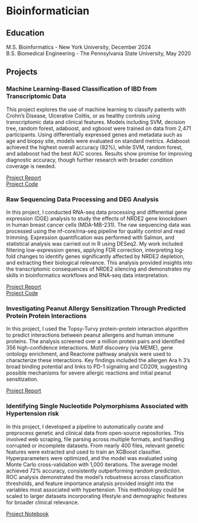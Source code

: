 # Bioinformatician

## Education
M.S. Bioinformatics - New York University, December 2024  
B.S. Biomedical Engineering - The Pennsylvania State University, May 2020  

## Projects  

### Machine Learning-Based Classification of IBD from Transcriptomic Data 

This project explores the use of machine learning to classify patients with Crohn’s Disease, Ulcerative Colitis, or as healthy controls using transcriptomic data and clinical features. Models including SVM, decision tree, random forest, adaboost, and xgboost were trained on data from 2,471 participants. Using differentially expressed genes and metadata such as age and biopsy site, models were evaluated on standard metrics. Adaboost achieved the highest overall accuracy (82%), while SVM, random forest, and adaboost had the best AUC scores. Results show promise for improving diagnostic accuracy, though further research with broader condition coverage is needed.

[Project Report](IBD_Classifier_Final_Report.pdf)   
[Project Code](IBD_Classifier_code.pdf)

### Raw Sequencing Data Processing and DEG Analysis   

In this project, I conducted RNA-seq data processing and differential gene expression (DGE) analysis to study the effects of NRDE2 gene knockdown in human breast cancer cells (MDA-MB-231). The raw sequencing data was processed using the nf-core/rna-seq pipeline for quality control and read trimming. Expression quantification was performed with Salmon, and statistical analysis was carried out in R using DESeq2. My work included filtering low-expression genes, applying FDR correction, interpreting log-fold changes to identify genes significantly affected by NRDE2 depletion, and extracting their biological relevance. This analysis provided insights into the transcriptomic consequences of NRDE2 silencing and demonstrates my skills in bioinformatics workflows and RNA-seq data interpretation.  

[Project Report](NGS_Final_Project_Report.pdf)  
[Project Code](NGS_Final_Project_code.pdf)  

### Investigating Peanut Allergy Sensitization Through Predicted Protein Protein Interactions 

In this project, I used the Topsy-Turvy protein-protein interaction algorithm to predict interactions between peanut allergens and human immune proteins. The analysis screened over a million protein pairs and identified 356 high-confidence interactions. Motif discovery (via MEME), gene ontology enrichment, and Reactome pathway analysis were used to characterize these interactions. Key findings included the allergen Ara h 3’s broad binding potential and links to PD-1 signaling and CD209, suggesting possible mechanisms for severe allergic reactions and initial peanut sensitization.

[Project Report](Proteomics_Final_Project_report.pdf)

### Identifying Single Nucleotide Polymorphisms Associated with Hypertension risk

In this project, I developed a pipeline to automatically curate and preprocess genetic and clinical data from open-source repositories. This involved web scraping, file parsing across multiple formats, and handling corrupted or incomplete datasets. From nearly 400 files, relevant genetic features were extracted and used to train an XGBoost classifier. Hyperparameters were optimized, and the model was evaluated using Monte Carlo cross-validation with 1,000 iterations. The average model achieved 72% accuracy, consistently outperforming random prediction. ROC analysis demonstrated the model’s robustness across classification thresholds, and feature importance analysis provided insight into the variables most associated with hypertension. This methodology could be scaled to larger datasets incorporating lifestyle and demographic features for broader clinical relevance.  

[Project Notebook](Capstone_Final_draft.ipynb)

### 



